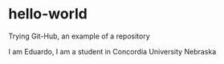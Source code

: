 # hello-world
Trying Git-Hub, an example of a repository

I am Eduardo, I am a student in Concordia University Nebraska
